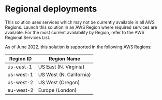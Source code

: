 # Regional deployments

This solution uses services which may not be currently available in all AWS Regions. Launch this solution in an AWS Region where required services are available. For the most current availability by Region, refer to the AWS Regional Services List.

As of June 2022, this solution is supported in the following AWS Regions:

| Region ID | Region Name             |
| --------- | ----------------------- |
| us-east-1 | US East (N. Virginia)   |
| us-west-1 | US West (N. California) |
| us-west-2 | US West (Oregon)        |
| eu-west-2 | Europe (London)         |
